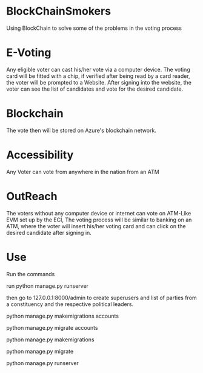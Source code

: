 # BlockChainSmokers
Using BlockChain to solve some of the problems in the voting process
# E-Voting
Any eligible voter can cast his/her vote via a computer device. The voting card will be fitted with a chip, if verified after being read by a card reader, the voter will be prompted to a Website. After signing into the website, the voter can see the list of candidates and vote for the desired candidate.
# Blockchain
The vote then will be stored on Azure's blockchain network.
# Accessibility
Any Voter can vote from anywhere in the nation from an ATM
# OutReach
The voters without any computer device or internet can vote on ATM-Like EVM set up by the ECI, The voting process will be similar to banking on an ATM, where the voter will insert his/her voting card and can click on the desired candidate after signing in.
# Use
Run the commands

run python manage.py runserver

then go to 127.0.0.1:8000/admin to create superusers and list of parties from a constituency and the respective political leaders.

python manage.py makemigrations accounts

python manage.py migrate accounts

python manage.py makemigrations

python manage.py migrate

python manage.py runserver
